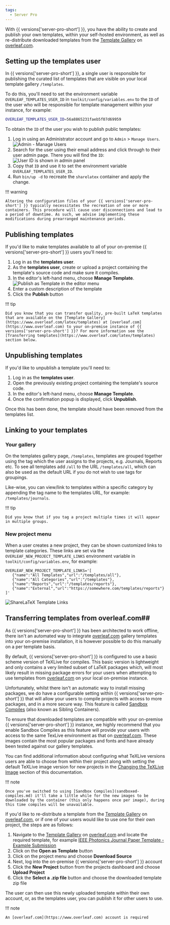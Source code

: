 ```yaml
---
tags:
  - Server Pro
---
```


With {{ versions['server-pro-short'] }}, you have the ability to create and publish your own templates, within your self-hosted environment, as well as re-distribute downloaded templates from the [Template Gallery](https://www.overleaf.com/latex/templates) on [overleaf.com](https://www.overleaf.com). 

## Setting up the templates user ##

In {{ versions['server-pro-short'] }}, a single user is responsible for publishing the curated list of templates that are visible on your local template gallery `/templates`. 

To do this, you'll need to set the environment variable `OVERLEAF_TEMPLATES_USER_ID` in `toolkit/config/variables.env` to the `ID` of the user who will be responsible for template management within your instance, for example:

```bash
OVERLEAF_TEMPLATES_USER_ID=56a8865231faeb5f07d69959
```

To obtain the `ID` of the user you wish to publish public templates:

1. Log in using an Administrator account and go to `Admin` > `Manage Users`.
![Admin - Manage Users](../assets/admin_manage_users.png)
1. Search for the user using their email address and click through to their user admin page. There you will find the `ID`:
![User ID is shown in admin panel](../assets/user_id_in_admin_panel.png)
1. Copy that `ID` and use it to set the environment variable `OVERLEAF_TEMPLATES_USER_ID`.
1. Run `bin/up -d` to recreate the `sharelatex` container and apply the change.

!!! warning

    Altering the configuration files of your {{ versions['server-pro-short'] }} typically necessitates the recreation of one or more containers. This procedure will cause user disconnections and lead to a period of downtime. As such, we advise implementing these modifications during prearranged maintenance periods.

## Publishing templates ##

If you'd like to make templates available to all of your on-premise {{ versions['server-pro-short'] }} users you'll need to:

1. Log in as the **templates user**.
1. As the **templates user**, create or upload a project containing the template's source code and make sure it compiles.
1. In the editor's left-hand menu, choose **Manage Template**.
![Publish as Template in the editor menu](../assets/manage_template.png)
1. Enter a custom description of the template
1. Click the **Publish** button

!!! tip

    Did you know that you can transfer quality, pre-built LaTeX templates that are available on the [Template Gallery](https://www.overleaf.com/latex/templates) at [overleaf.com](https://www.overleaf.com) to your on-premise instance of {{ versions['server-pro-short'] }}? For more information see the [Transferring templates](https://www.overleaf.com/latex/templates) section below.

## Unpublishing templates ##

If you'd like to unpublish a template you'll need to:

1. Log in as the **templates user**.
1. Open the previously existing project containing the template's source code.
1. In the editor's left-hand menu, choose **Manage Template**.
1. Once the confirmation popup is displayed, click **Unpublish**.

Once this has been done, the template should have been removed from the templates list.

## Linking to your templates ##

### Your gallery ###

On the templates gallery page, `/templates`, templates are grouped together using the tag which the user assigns to the projects, e.g. Journals, Reports etc. To see all templates add `/all` to the URL `/templates/all`, which can also be used as the default URL if you do not wish to use tags for groupings.

Like-wise, you can view/link to templates within a specific category by appending the tag name to the templates URL, for example: `/templates/journals`.

!!! tip

    Did you know that if you tag a project multiple times it will appear in multiple groups.

### New project menu ###

When a user creates a new project, they can be shown customized links to template categories. These links are set via the  `OVERLEAF_NEW_PROJECT_TEMPLATE_LINKS` environment variable in `toolkit/config/variables.env`, for example:

```
OVERLEAF_NEW_PROJECT_TEMPLATE_LINKS='[
   {"name":"All Templates","url":"/templates/all"},
   {"name":"All Categories","url":"/templates"},
   {"name":"Reports","url":"/templates/reports"},  
   {"name":"External","url":"https://somewhere.com/templates/reports"}
]'
```

![ShareLaTeX Template Links](../assets/new_project_template_links.png)

## Transferring templates from overleaf.com##

As {{ versions['server-pro-short'] }} has been architected to work offline, there isn't an automated way to integrate [overleaf.com](https://www.overleaf.com) gallery templates into your on-premise installation, it is however possible to do this manually on a per template basis.

By default, {{ versions['server-pro-short'] }} is configured to use a basic scheme version of TeXLive for compiles. This basic version is lightweight and only contains a very limited subset of LaTeX packages which, will most likely result in missing package errors for your users when attempting to use templates from [overleaf.com](https://www.overleaf.com) on your local on-premise instance.

Unfortunately, whilst there isn't an automatic way to install missing packages, we do have a configurable setting within {{ versions['server-pro-short'] }} that will allow your users to compile projects with access to more packages, and in a more secure way. This feature is called [Sandbox Compiles](sandboxed-compiles.md) (also known as Sibling Containers).

To ensure that downloaded templates are compatible with your on-premise {{ versions['server-pro-short'] }} instance, we highly recommend that you enable Sandbox Compiles as this feature will provide your users with access to the same TexLive environment as that on [overleaf.com](https://www.overleaf.com). These images contain the most popular packages and fonts and have already been tested against our gallery templates. 

You can find additional information about configuring what TeXLive versions users are able to choose from within their project along with setting the default TeXLive image version for new projects in the [Changing the TeXLive Image]() section of this documentation. 

!!! note

    Once you've switched to using [Sandbox Compiles](sandboxed-compiles.md) it'll take a little while for the new images to be downloaded by the container (this only happens once per image), during this time compiles will be unavailable.

If you'd like to re-distribute a template from the [Template Gallery](https://www.overleaf.com/latex/templates) on [overleaf.com](https://www.overleaf.com), or if one of your users would like to use one for their own project, the steps are as follows:

1. Navigate to the [Template Gallery](https://www.overleaf.com/latex/templates) on [overleaf.com](https://www.overleaf.com) and locate the required template, for example [IEEE Photonics Journal Paper Template - Example Submission](https://www.overleaf.com/latex/examples/ieee-photonics-journal-paper-template-example-submission/bsfjjfkdsjds)
1. Click on the **Open as Template** button
1. Click on the project menu and choose **Download Source**
1. Next, log into the on-premise {{ versions['server-pro-short'] }} account
1. Click the **New Project** button from the projects dashboard and choose **Upload Project**
1. Click the **Select a .zip file** button and choose the downloaded template zip file

The user can then use this newly uploaded template within their own account, or, as the templates user, you can publish it for other users to use.

!!! note

    An [overleaf.com](https://www.overleaf.com) account is required